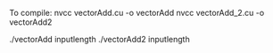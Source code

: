 To compile:
nvcc vectorAdd.cu -o vectorAdd 
nvcc vectorAdd_2.cu -o vectorAdd2

./vectorAdd inputlength
./vectorAdd2 inputlength

